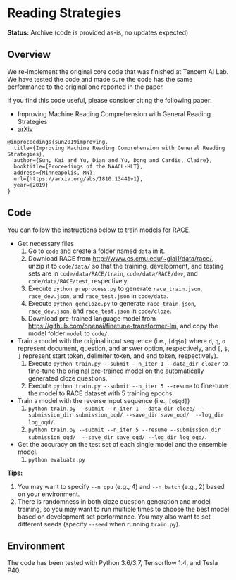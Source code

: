 Reading Strategies
==================

**Status:** Archive (code is provided as-is, no updates expected)

Overview
--------
We re-implement the original core code that was finished at Tencent AI Lab. We have tested the code and made sure the code has the same performance to the original one reported in the paper.

If you find this code useful, please consider citing the following paper:

* Improving Machine Reading Comprehension with General Reading Strategies
* [arXiv](https://arxiv.org/abs/1810.13441)
```
@inproceedings{sun2019improving,
  title={Improving Machine Reading Comprehension with General Reading Strategies},
  author={Sun, Kai and Yu, Dian and Yu, Dong and Cardie, Claire},
  booktitle={Proceedings of the NAACL-HLT},
  address={Minneapolis, MN},
  url={https://arxiv.org/abs/1810.13441v1},
  year={2019}
}
```

Code
----
You can follow the instructions below to train models for RACE.
* Get necessary files
  1. Go to ```code``` and create a folder named ```data``` in it.
  2. Download RACE from http://www.cs.cmu.edu/~glai1/data/race/, unzip it to ```code/data/``` so that the training, development, and testing sets are in ```code/data/RACE/train```, ```code/data/RACE/dev```, and ```code/data/RACE/test```, respectively.
  3. Execute ```python preprocess.py``` to generate ```race_train.json```, ```race_dev.json```, and ```race_test.json``` in ```code/data```.
  4. Execute ```python gencloze.py``` to generate ```race_train.json```, ```race_dev.json```, and ```race_test.json``` in ```code/cloze```.
  5. Download pre-trained language model from https://github.com/openai/finetune-transformer-lm, and copy the model folder ```model``` to ```code/```.
* Train a model with the original input sequence (i.e., ```[dq$o]``` where ```d```, ```q```, ```o``` represent document, question, and answer option, respectively, and ```[```, ```$```, ```]``` represent start token, delimiter token, and end token, respectively).
  1. Execute ```python train.py --submit --n_iter 1 --data_dir cloze/``` to fine-tune the original pre-trained model on the automatically generated cloze questions.
  2. Execute ```python train.py --submit --n_iter 5 --resume``` to fine-tune the model to RACE dataset with 5 training epochs.
* Train a model with the reverse input sequence (i.e., ```[o$qd]```)
  1. ```python train.py --submit --n_iter 1 --data_dir cloze/ --submission_dir submission_oqd/ --save_dir save_oqd/  --log_dir log_oqd/```.
  2. ```python train.py --submit --n_iter 5 --resume --submission_dir submission_oqd/  --save_dir save_oqd/ --log_dir log_oqd/```.
* Get the accuracy on the test set of each single model and the ensemble model.
  1. ```python evaluate.py```

**Tips:**
 1. You may want to specify ```--n_gpu``` (e.g., 4) and ```--n_batch``` (e.g., 2) based on your environment.
 2. There is randomness in both cloze question generation and model training, so you may want to run multiple times to choose the best model based on development set performance. You may also want to set different seeds (specify ```--seed``` when running ```train.py```).


Environment
-----------
The code has been tested with Python 3.6/3.7, Tensorflow 1.4, and Tesla P40. 

